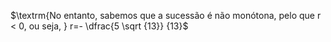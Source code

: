 $\textrm{No entanto, sabemos que a sucessão  é não monótona, pelo que r < 0, ou seja, } r=- \dfrac{5 \sqrt {13}}  {13}$